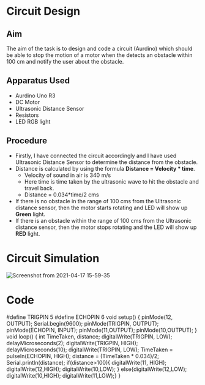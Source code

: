 # Circuit Design

## Aim
The aim of the task is to design and code a circuit (Aurdino) which should be able to stop the motion of a motor when the detects an obstacle within 100 cm and notify the user about the obstacle.

## Apparatus Used
- Aurdino Uno R3
- DC Motor
- Ultrasonic Distance Sensor
- Resistors
- LED RGB light

## Procedure
- Firstly, I have connected the circuit accordingly and I have used Ultrasonic Distance Sensor to determine the distance from the obstacle.
- Distance is calculated by using the formula **Distance = Velocity * time**.
   - Velocity of sound in air is 340 m/s
   - Here time is time taken by the ultrasonic wave to hit the obstacle and travel back.
   - Distance = 0.034*time/2 cms
- If there is no obstacle in the range of 100 cms from the Ultrasonic distance sensor, then the motor starts rotating and LED will show up **Green** light.
- If there is an obstacle within the range of 100 cms from the Ultrasonic distance sensor, then the motor stops rotating and the LED will show up **RED** light.

# Circuit Simulation
![Screenshot from 2021-04-17 15-59-35](https://user-images.githubusercontent.com/74526207/115114292-20e4f800-9fac-11eb-8845-17a43f73e060.png)


# Code
#define TRIGPIN 5
#define ECHOPIN 6
void setup()
{
  pinMode(12, OUTPUT);
  Serial.begin(9600);
  pinMode(TRIGPIN, OUTPUT);
  pinMode(ECHOPIN, INPUT);
  pinMode(11,OUTPUT);
  pinMode(10,OUTPUT);
}
void loop()
{
  int TimeTaken, distance;
  digitalWrite(TRIGPIN, LOW);
  delayMicroseconds(2);
  digitalWrite(TRIGPIN, HIGH);
  delayMicroseconds(10);
  digitalWrite(TRIGPIN, LOW);
  TimeTaken = pulseIn(ECHOPIN, HIGH);
  distance = (TimeTaken * 0.034)/2;
  Serial.println(distance);
  if(distance>100){
   digitalWrite(11, HIGH);
  digitalWrite(12,HIGH);
  digitalWrite(10,LOW);
  }
  else{digitalWrite(12,LOW);
      digitalWrite(10,HIGH);
      digitalWrite(11,LOW);}
}
